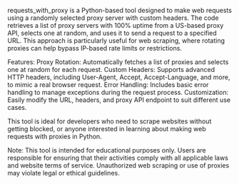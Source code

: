  requests_with_proxy is a Python-based tool designed to make web requests using a randomly selected proxy server with custom headers. The code retrieves a list of proxy servers with 100% uptime from a US-based proxy API, selects one at random, and uses it to send a request to a specified URL. This approach is particularly useful for web scraping, where rotating proxies can help bypass IP-based rate limits or restrictions.

Features:
Proxy Rotation: Automatically fetches a list of proxies and selects one at random for each request.
Custom Headers: Supports advanced HTTP headers, including User-Agent, Accept, Accept-Language, and more, to mimic a real browser request.
Error Handling: Includes basic error handling to manage exceptions during the request process.
Customization: Easily modify the URL, headers, and proxy API endpoint to suit different use cases.

This tool is ideal for developers who need to scrape websites without getting blocked, or anyone interested in learning about making web requests with proxies in Python.

Note: This tool is intended for educational purposes only. Users are responsible for ensuring that their activities comply with all applicable laws and website terms of service. Unauthorized web scraping or use of proxies may violate legal or ethical guidelines.